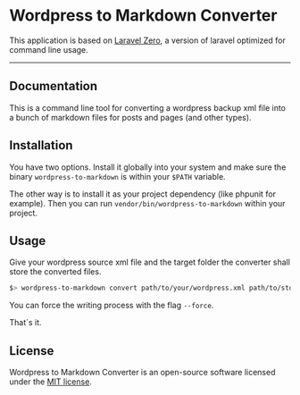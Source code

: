# Wordpress to Markdown Converter

This application is based on [Laravel Zero](https://laravel-zero.com/), a
 version of laravel optimized for command line usage.

------

## Documentation

This is a command line tool for converting a wordpress backup xml file into a
 bunch of markdown files for posts and pages (and other types).

## Installation

You have two options. Install it globally into your system and make sure the
 binary `wordpress-to-markdown` is within your `$PATH` variable.
 
The other way is to install it as your project dependency (like phpunit for
 example). Then you can run `vendor/bin/wordpress-to-markdown` within your
 project.

## Usage

Give your wordpress source xml file and the target folder the converter shall
 store the converted files.

```bash
$> wordpress-to-markdown convert path/to/your/wordpress.xml path/to/store/markdown/
```

You can force the writing process with the flag `--force`.

That´s it.

## License

Wordpress to Markdown Converter is an open-source software licensed under the
 [MIT license](https://github.com/rokde/wordpress-to-markdown/blob/master/LICENSE.md).
